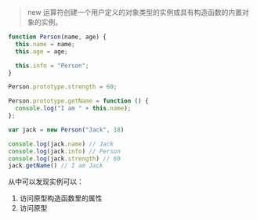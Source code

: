 > new 运算符创建一个用户定义的对象类型的实例或具有构造函数的内置对象的实例。

```javascript
function Person(name, age) {
  this.name = name;
  this.age = age;

  this.info = "Person";
}

Person.prototype.strength = 60;

Person.prototype.getName = function () {
  console.log("I am " + this.name);
};

var jack = new Person("Jack", 18)

console.log(jack.name) // Jack
console.log(jack.info) // Person
console.log(jack.strength) // 60
jack.getName() // I am Jack
```

从中可以发现实例可以：

1. 访问原型构造函数里的属性
2. 访问原型
